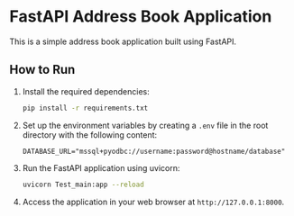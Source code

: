 # FastAPI Address Book Application

This is a simple address book application built using FastAPI.

## How to Run

1. Install the required dependencies:
    ```bash
    pip install -r requirements.txt
    ```

2. Set up the environment variables by creating a `.env` file in the root directory with the following content:
    ```
    DATABASE_URL="mssql+pyodbc://username:password@hostname/database"
    ```

3. Run the FastAPI application using uvicorn:
    ```bash
    uvicorn Test_main:app --reload
    ```

4. Access the application in your web browser at `http://127.0.0.1:8000`.



